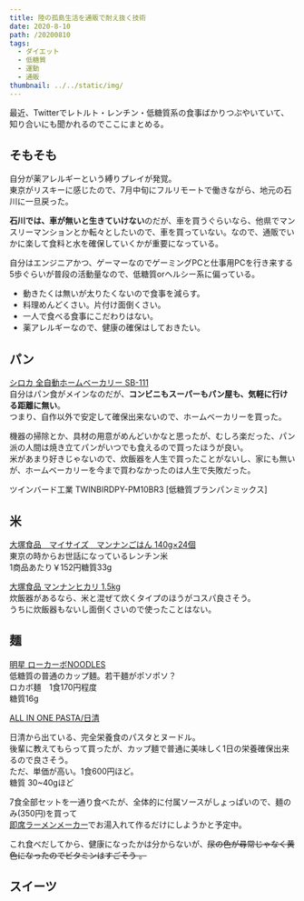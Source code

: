 ```yaml
---
title: 陸の孤島生活を通販で耐え抜く技術
date: 2020-8-10
path: /20200810
tags:
  - ダイエット
  - 低糖質
  - 運動
  - 通販
thumbnail: ../../static/img/
---
```

最近、Twitterでレトルト・レンチン・低糖質系の食事ばかりつぶやいていて、知り合いにも聞かれるのでここにまとめる。

## そもそも

自分が薬アレルギーという縛りプレイが発覚。  
東京がリスキーに感じたので、7月中旬にフルリモートで働きながら、地元の石川に一旦戻った。

**石川では、車が無いと生きていけない**のだが、車を買うぐらいなら、他県でマンスリーマンションとか転々としたいので、車を買っていない。なので、通販でいかに楽して食料と水を確保していくかが重要になっている。


自分はエンジニアかつ、ゲーマーなのでゲーミングPCと仕事用PCを行き来する5歩ぐらいが普段の活動量なので、低糖質orヘルシー系に偏っている。  
 
- 動きたくは無いが太りたくないので食事を減らす。
- 料理めんどくさい。片付け面倒くさい。
- 一人で食べる食事にこだわりはない。
- 薬アレルギーなので、健康の確保はしておきたい。

## パン

[シロカ 全自動ホームベーカリー SB-111](https://amzn.to/3iswijE)  
自分はパン食がメインなのだが、**コンビニもスーパーもパン屋も、気軽に行ける距離に無い**。  
つまり、自作以外で安定して確保出来ないので、ホームベーカリーを買った。  

機器の掃除とか、具材の用意がめんどいかなと思ったが、むしろ楽だった、パン派の人間は焼き立てパンがいつでも食えるので買ったほうが良い。  
米があまり好きじゃないので、炊飯器を人生で買ったことがないし、家にも無いが、ホームベーカリーを今まで買わなかったのは人生で失敗だった。

ツインバード工業 TWINBIRDPY-PM10BR3 [低糖質ブランパンミックス]



## 米

[大塚食品　マイサイズ　マンナンごはん 140g×24個](https://amzn.to/33JHNiA)  
東京の時からお世話になっているレンチン米  
1商品あたり￥152円糖質33g

[大塚食品 マンナンヒカリ 1.5kg ](https://amzn.to/2DNZy5G)  
炊飯器があるなら、米と混ぜて炊くタイプのほうがコスパ良さそう。  
うちに炊飯器もないし面倒くさいので使ったことはない。


## 麺

[明星 ローカーボNOODLES](https://amzn.to/30Fbtvx)  
低糖質の普通のカップ麺。若干麺がポソポソ？  
ロカボ麺　1食170円程度  
糖質16g

[ALL IN ONE PASTA/日清](https://www.allinseries.jp/)

日清から出ている、完全栄養食のパスタとヌードル。  
後輩に教えてもらって買ったが、カップ麺で普通に美味しく1日の栄養確保出来るので良さそう。  
ただ、単価が高い。1食600円ほど。  
糖質 30~40gほど

7食全部セットを一通り食べたが、全体的に付属ソースがしょっぱいので、麺のみ(350円)を買って  
[即席ラーメンメーカー](https://amzn.to/3abb6f9)でお湯入れて作るだけにしようかと予定中。

これ食べだしてから、健康になったかは分からないが、~~尿の色が尋常じゃなく黄色になったのでビタミンはすごそう
。~~


## スイーツ


